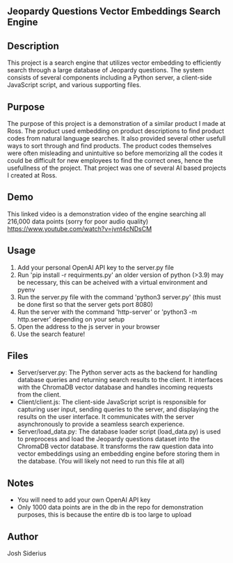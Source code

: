 ## Jeopardy Questions Vector Embeddings Search Engine


## Description
This project is a search engine that utilizes vector embedding to efficiently search through a large database of Jeopardy questions. The system consists of several components including a Python server, a client-side JavaScript script, and various supporting files.

## Purpose
The purpose of this project is a demonstration of a similar product I made at Ross. The product used embedding on product descriptions to find product codes from natural language searches. It also provided several other usefull ways to sort through and find products. The product codes themselves were often misleading and unintuitive so before memorizing all the codes it could be difficult for new employees to find the correct ones, hence the usefullness of the project. That project was one of several AI based projects I created at Ross.

## Demo 
This linked video is a demonstration video of the engine searching all 216,000 data points (sorry for poor audio quality) https://www.youtube.com/watch?v=jvnt4cNDsCM

## Usage
1. Add your personal OpenAI API key to the server.py file
2. Run 'pip install -r requirments.py' an older version of python (>3.9) may be necessary, this can be acheived with a virtual environment and pyenv
3. Run the server.py file with the command 'python3 server.py' (this must be done first so that the server gets port 8080)
4. Run the server with the command 'http-server' or 'python3 -m http.server' depending on your setup
5. Open the address to the js server in your browser
6. Use the search feature!

## Files
- Server/server.py: The Python server acts as the backend for handling database queries and returning search results to the client. It interfaces with the ChromaDB vector database and handles incoming requests from the client.
- Client/client.js: The client-side JavaScript script is responsible for capturing user input, sending queries to the server, and displaying the results on the user interface. It communicates with the server asynchronously to provide a seamless search experience.
- Server/load_data.py: The database loader script (load_data.py) is used to preprocess and load the Jeopardy questions dataset into the ChromaDB vector database. It transforms the raw question data into vector embeddings using an embedding engine before storing them in the database. (You will likely not need to run this file at all)

## Notes
- You will need to add your own OpenAI API key
- Only 1000 data points are in the db in the repo for demonstration purposes, this is because the entire db is too large to upload

## Author
Josh Siderius
